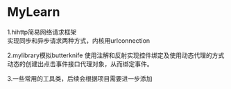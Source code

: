 # MyLearn
1.hihttp简易网络请求框架  
实现同步和异步请求两种方式，内核用urlconnection  

2.mylibrary模拟butterknife
使用注解和反射实现控件绑定及使用动态代理的方式动态的创建出点击事件接口代理对象，从而绑定事件。

3.一些常用的工具类，后续会根据项目需要进一步添加
